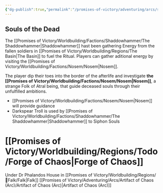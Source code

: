 ```yaml
---
{"dg-publish":true,"permalink":"/promises-of-victory/adventuring/arcs/souls-of-the-dead-arc/souls-of-the-dead-arc/","title":"Souls of the Dead","noteIcon":"Arc","created":"2023-01-25T02:26:52.985+01:00","updated":"2023-04-21T21:50:02.146+02:00"}
---
```



## Souls of the Dead
The [[Promises of Victory/Worldbuilding/Factions/Shaddowhammer/The Shaddowhammer\|Shaddowhammer]] hast been gathering Energy from the fallen soldiers in [[Promises of Victory/Worldbuilding/Regions/The Basin\|The Basin]] to fuel the Ritual. Players can gather aditional energy by visiting the [[Promises of Victory/Worldbuilding/Factions/Nosem/Nosem\|Nosem]].


The player dip their toes into the border of the afterlife and investigate **the [[Promises of Victory/Worldbuilding/Factions/Nosem/Nosem\|Nosem]]**, a strange Folk of Atral being, that guide deceased souls through their unfulfilled ambitions.

- [[Promises of Victory/Worldbuilding/Factions/Nosem/Nosem\|Nosem]] will provide guidance
- Darkspear Troll is used by [[Promises of Victory/Worldbuilding/Factions/Shaddowhammer/The Shaddowhammer\|Shaddowhammer]] to Siphon Souls


# [[Promises of Victory/Worldbuilding/Regions/Todo/Forge of Chaos\|Forge of Chaos]]
Under Dr Phalandos House in [[Promises of Victory/Worldbuilding/Regions/🏰Falk/Falk\|Falk]]
[[Promises of Victory/Adventuring/Arcs/Artifact of Chaos (Arc)/Artifact of Chaos (Arc)\|Artifact of Chaos (Arc)]]
